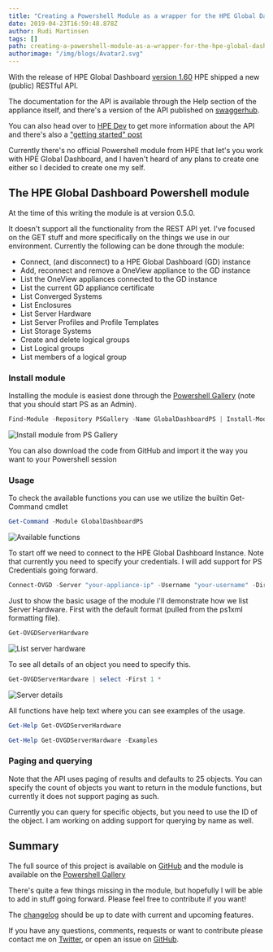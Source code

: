 ```yaml
---
title: "Creating a Powershell Module as a wrapper for the HPE Global Dashboard REST API"
date: 2019-04-23T16:59:48.878Z
author: Rudi Martinsen 
tags: []
path: creating-a-powershell-module-as-a-wrapper-for-the-hpe-global-dashboard-r
authorimage: "/img/blogs/Avatar2.svg"
---
```

 
With the release of HPE Global Dashboard [version 1.60](https://support.hpe.com/hpsc/doc/public/display?docId=emr_na-a00056235en_us&docLocale=en_US) HPE shipped a new (public) RESTful API.

The documentation for the API is available through the Help section of the appliance itself, and there's a version of the API published on [swaggerhub](https://app.swaggerhub.com/apis-docs/hpe-global-dashboard/hpe-one_view_global_dashboard_rest_api/2).

You can also head over to [HPE Dev](https://developer.hpe.com/platform/hpe-oneview-global-dashboard/home) to get more information about the API and there's also a ["getting started" post](https://developer.hpe.com/blog/accessing-the-hpe-oneview-global-dashboard-api)

Currently there's no official Powershell module from HPE that let's you work with HPE Global Dashboard, and I haven't heard of any plans to create one either so I decided to create one my self.
 
## The HPE Global Dashboard Powershell module

 
At the time of this writing the module is at version 0.5.0.

It doesn't support all the functionality from the REST API yet. I've focused on the GET stuff and more specifically on the things we use in our environment. Currently the following can be done through the module:

- Connect, (and disconnect) to a HPE Global Dashboard (GD) instance
- Add, reconnect and remove a OneView appliance to the GD instance
- List the OneView appliances connected to the GD instance
- List the current GD appliance certificate
- List Converged Systems
- List Enclosures
- List Server Hardware
- List Server Profiles and Profile Templates
- List Storage Systems
- Create and delete logical groups
- List Logical groups
- List members of a logical group

### Install module

Installing the module is easiest done through the [Powershell Gallery](https://www.powershellgallery.com/packages/GlobalDashboardPS) (note that you should start PS as an Admin).
 
```powershell
Find-Module -Repository PSGallery -Name GlobalDashboardPS | Install-Module
```

![Install module from PS Gallery](https://hpe-developer-portal.s3.amazonaws.com/uploads/media/2019/4/gdps-psgallery-1556038459722.png)
 
You can also download the code from GitHub and import it the way you want to your Powershell session

### Usage

To check the available functions you can use we utilize the builtin Get-Command cmdlet

```powershell
Get-Command -Module GlobalDashboardPS
```

![Available functions](https://hpe-developer-portal.s3.amazonaws.com/uploads/media/2019/4/gdps-functions-1556038517571.png)
 
To start off we need to connect to the HPE Global Dashboard Instance. Note that currently you need to specify your credentials. I will add support for PS Credentials going forward.

```powershell
Connect-OVGD -Server "your-appliance-ip" -Username "your-username" -Directory "your-directory"
```
 
Just to show the basic usage of the module I'll demonstrate how we list Server Hardware. First with the default format (pulled from the ps1xml formatting file). 

```powershell
Get-OVGDServerHardware
```

![List server hardware](https://hpe-developer-portal.s3.amazonaws.com/uploads/media/2019/4/gdps-serverhwlist-1556038565601.png)
 
To see all details of an object you need to specify this.

```powershell
Get-OVGDServerHardware | select -First 1 *
```

![Server details](https://hpe-developer-portal.s3.amazonaws.com/uploads/media/2019/4/gdps-alldetails-1556038588225.png)
 
All functions have help text where you can see examples of the usage.

```powershell
Get-Help Get-OVGDServerHardware

Get-Help Get-OVGDServerHardware -Examples
```
 
### Paging and querying

Note that the API uses paging of results and defaults to 25 objects. You can specify the count of objects you want to return in the module functions, but currently it does not support paging as such.

Currently you can query for specific objects, but you need to use the ID of the object. I am working on adding support for querying by name as well.

## Summary

The full source of this project is available on [GitHub](https://github.com/rumart/GlobalDashboardPS) and the module is available on the [Powershell Gallery](https://www.powershellgallery.com/packages/GlobalDashboardPS)

There's quite a few things missing in the module, but hopefully I will be able to add in stuff going forward. Please feel free to contribute if you want!

The [changelog](https://github.com/rumart/GlobalDashboardPS/blob/master/changelog.md) should be up to date with current and upcoming features.

If you have any questions, comments, requests or want to contribute please contact me on [Twitter](https://twitter.com/RudiMartinsen), or open an issue on [GitHub](https://github.com/rumart/GlobalDashboardPS/issues).